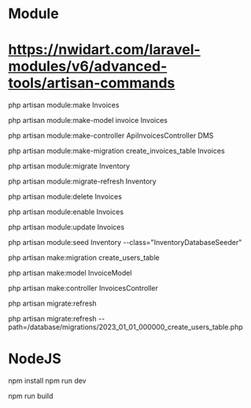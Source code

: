 # Module
# https://nwidart.com/laravel-modules/v6/advanced-tools/artisan-commands

php artisan module:make Invoices

php artisan module:make-model invoice Invoices

php artisan module:make-controller ApiInvoicesController DMS

php artisan module:make-migration create_invoices_table Invoices

php artisan module:migrate Inventory

php artisan module:migrate-refresh Inventory

php artisan module:delete Invoices

php artisan module:enable Invoices

php artisan module:update Invoices

php artisan module:seed Inventory --class="InventoryDatabaseSeeder"



php artisan make:migration create_users_table

php artisan make:model InvoiceModel

php artisan make:controller InvoicesController

php artisan migrate:refresh

php artisan migrate:refresh --path=/database/migrations/2023_01_01_000000_create_users_table.php


# NodeJS
npm install
npm run dev

npm run build
